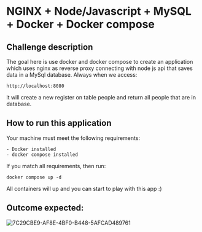 # NGINX + Node/Javascript + MySQL + Docker + Docker compose

## Challenge description

The goal here is use docker and docker compose to create an application which uses nginx as reverse proxy connecting with node js api that saves data in a MySql database. Always when we access:

    http://localhost:8080

it will create a new register on table people and return all people that are in database.

## How to run this application

Your machine must meet the following requirements:

    - Docker installed
    - docker compose installed

If you match all requirements, then run:

    docker compose up -d

All containers will up and you can start to play with this app :)

## Outcome expected:

![7C29CBE9-AF8E-4BF0-B448-5AFCAD489761](https://user-images.githubusercontent.com/51866106/218892244-efff2c3c-82f3-40d0-9000-ae98a2b5a10a.jpeg)
